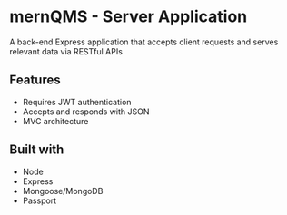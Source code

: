 
# mernQMS - Server Application

A back-end Express application that accepts client requests and serves relevant data via RESTful APIs


## Features

- Requires JWT authentication
- Accepts and responds with JSON
- MVC architecture


## Built with

- Node
- Express
- Mongoose/MongoDB
- Passport